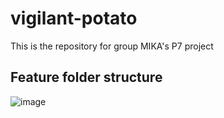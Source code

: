 # vigilant-potato
This is the repository for group MIKA's P7 project

## Feature folder structure
![image](https://user-images.githubusercontent.com/44102455/142428474-daa7da0e-b008-4b97-b96c-959aac18b2d7.png)
